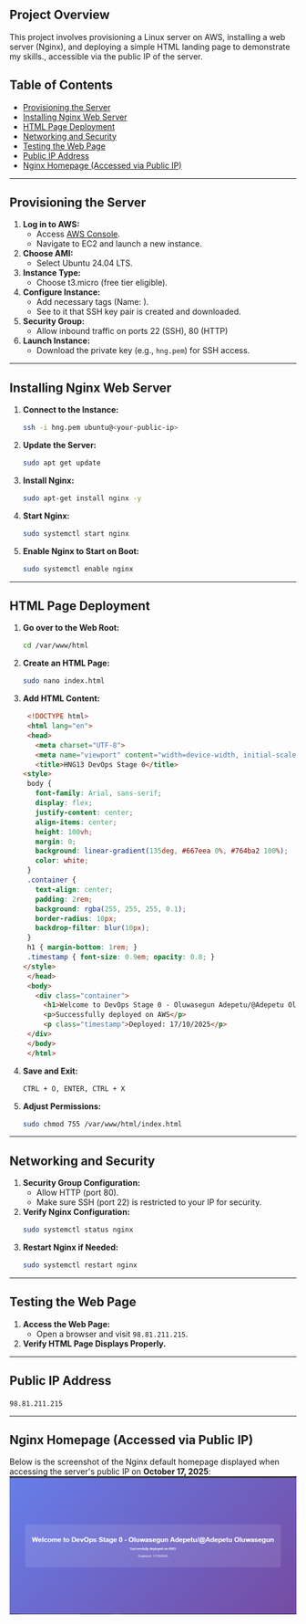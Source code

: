 ## Project Overview
This project involves provisioning a Linux server on AWS, installing a web server (Nginx), and deploying a simple HTML landing page to demonstrate my skills., accessible via the public IP of the server.

## Table of Contents
- [Provisioning the Server](#provisioning-the-server)
- [Installing Nginx Web Server](#installing-nginx-web-server)
- [HTML Page Deployment](#html-page-deployment)
- [Networking and Security](#networking-and-security)
- [Testing the Web Page](#testing-the-web-page)
- [Public IP Address](#public-ip-address)
- [Nginx Homepage (Accessed via Public IP)](#Nginx-Homepage-Accessed-via-Public-IP)

---

## Provisioning the Server
1. **Log in to AWS:**
   - Access [AWS Console](https://aws.amazon.com/console/).
   - Navigate to EC2 and launch a new instance.
2. **Choose AMI:**
   - Select Ubuntu 24.04 LTS.
3. **Instance Type:**
   - Choose t3.micro (free tier eligible).
4. **Configure Instance:**
   - Add necessary tags (Name: ).
   - See to it that SSH key pair is created and downloaded.
5. **Security Group:**
   - Allow inbound traffic on ports 22 (SSH), 80 (HTTP)
6. **Launch Instance:**
   - Download the private key (e.g., `hng.pem`) for SSH access.

---

## Installing Nginx Web Server
1. **Connect to the Instance:**
   ```bash
   ssh -i hng.pem ubuntu@<your-public-ip>
   ```
2. **Update the Server:**
   ```bash
   sudo apt get update 
   ```
3. **Install Nginx:**
   ```bash
   sudo apt-get install nginx -y
   ```
4. **Start Nginx:**
   ```bash
   sudo systemctl start nginx
   ```
5. **Enable Nginx to Start on Boot:**
   ```bash
   sudo systemctl enable nginx
   ```

---

## HTML Page Deployment
1. **Go over to the Web Root:**
   ```bash
   cd /var/www/html
   ```
2. **Create an HTML Page:**
   ```bash
   sudo nano index.html
   ```
3. **Add HTML Content:**
   ```html
    <!DOCTYPE html>
    <html lang="en">
    <head>
      <meta charset="UTF-8">
      <meta name="viewport" content="width=device-width, initial-scale=1.0">
      <title>HNG13 DevOps Stage 0</title>
   <style>
    body {
      font-family: Arial, sans-serif;
      display: flex;
      justify-content: center;
      align-items: center;
      height: 100vh;
      margin: 0;
      background: linear-gradient(135deg, #667eea 0%, #764ba2 100%);
      color: white;
    }
    .container {
      text-align: center;
      padding: 2rem;
      background: rgba(255, 255, 255, 0.1);
      border-radius: 10px;
      backdrop-filter: blur(10px);
    }
    h1 { margin-bottom: 1rem; }
    .timestamp { font-size: 0.9em; opacity: 0.8; }
   </style>
    </head>
    <body>
      <div class="container">
        <h1>Welcome to DevOps Stage 0 - Oluwasegun Adepetu/@Adepetu Oluwasegun</h1>
        <p>Successfully deployed on AWS</p>
        <p class="timestamp">Deployed: 17/10/2025</p>
    </div>
    </body>
    </html>
   ```
4. **Save and Exit:**
   ```bash
   CTRL + O, ENTER, CTRL + X
   ```
5. **Adjust Permissions:**
   ```bash
   sudo chmod 755 /var/www/html/index.html
   ```

---

## Networking and Security
1. **Security Group Configuration:**
   - Allow HTTP (port 80).
   - Make sure SSH (port 22) is restricted to your IP for security.
2. **Verify Nginx Configuration:**
   ```bash
   sudo systemctl status nginx
   ```
3. **Restart Nginx if Needed:**
   ```bash
   sudo systemctl restart nginx
   ```

---

## Testing the Web Page
1. **Access the Web Page:**
   - Open a browser and visit `98.81.211.215`.
2. **Verify HTML Page Displays Properly.**

---

## Public IP Address
`98.81.211.215`

---

## Nginx Homepage (Accessed via Public IP)
Below is the screenshot of the Nginx default homepage displayed when accessing the server's public IP on **October 17, 2025**:
![Nginx Homepage Public IP - 17-10-2025](nginx_homepage_public_ip_17-10-2025.png)

